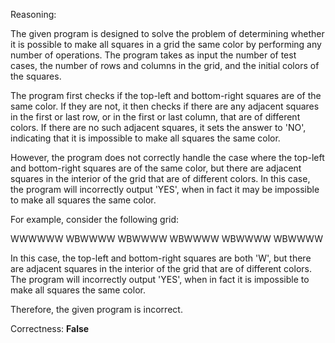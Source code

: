 Reasoning:

The given program is designed to solve the problem of determining whether it is possible to make all squares in a grid the same color by performing any number of operations. The program takes as input the number of test cases, the number of rows and columns in the grid, and the initial colors of the squares.

The program first checks if the top-left and bottom-right squares are of the same color. If they are not, it then checks if there are any adjacent squares in the first or last row, or in the first or last column, that are of different colors. If there are no such adjacent squares, it sets the answer to 'NO', indicating that it is impossible to make all squares the same color.

However, the program does not correctly handle the case where the top-left and bottom-right squares are of the same color, but there are adjacent squares in the interior of the grid that are of different colors. In this case, the program will incorrectly output 'YES', when in fact it may be impossible to make all squares the same color.

For example, consider the following grid:

WWWWWW
WBWWWW
WBWWWW
WBWWWW
WBWWWW
WBWWWW

In this case, the top-left and bottom-right squares are both 'W', but there are adjacent squares in the interior of the grid that are of different colors. The program will incorrectly output 'YES', when in fact it is impossible to make all squares the same color.

Therefore, the given program is incorrect.

Correctness: **False**